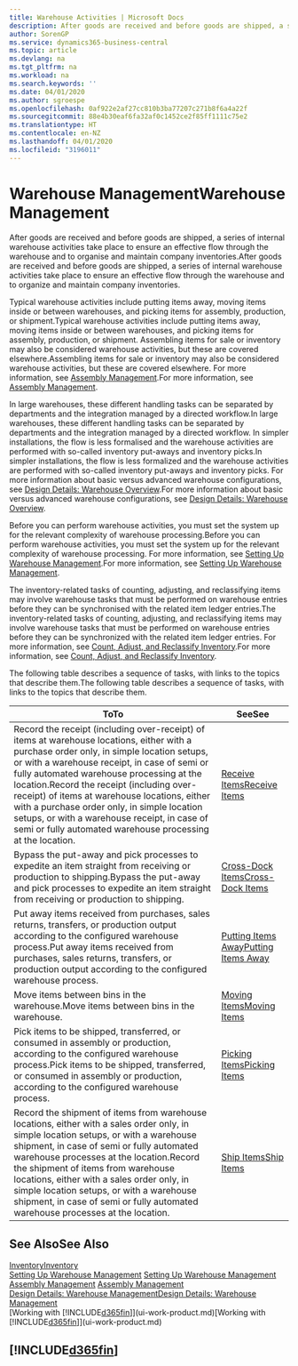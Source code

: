 ```yaml
---
title: Warehouse Activities | Microsoft Docs
description: After goods are received and before goods are shipped, a series of internal warehouse activities take place to ensure an effective flow through the warehouse and to organise and maintain company inventories.
author: SorenGP
ms.service: dynamics365-business-central
ms.topic: article
ms.devlang: na
ms.tgt_pltfrm: na
ms.workload: na
ms.search.keywords: ''
ms.date: 04/01/2020
ms.author: sgroespe
ms.openlocfilehash: 0af922e2af27cc810b3ba77207c271b8f6a4a22f
ms.sourcegitcommit: 88e4b30eaf6fa32af0c1452ce2f85ff1111c75e2
ms.translationtype: HT
ms.contentlocale: en-NZ
ms.lasthandoff: 04/01/2020
ms.locfileid: "3196011"
---
```

# <a name="warehouse-management"></a><span data-ttu-id="d470e-103">Warehouse Management</span><span class="sxs-lookup"><span data-stu-id="d470e-103">Warehouse Management</span></span>
<span data-ttu-id="d470e-104">After goods are received and before goods are shipped, a series of internal warehouse activities take place to ensure an effective flow through the warehouse and to organise and maintain company inventories.</span><span class="sxs-lookup"><span data-stu-id="d470e-104">After goods are received and before goods are shipped, a series of internal warehouse activities take place to ensure an effective flow through the warehouse and to organize and maintain company inventories.</span></span>

<span data-ttu-id="d470e-105">Typical warehouse activities include putting items away, moving items inside or between warehouses, and picking items for assembly, production, or shipment.</span><span class="sxs-lookup"><span data-stu-id="d470e-105">Typical warehouse activities include putting items away, moving items inside or between warehouses, and picking items for assembly, production, or shipment.</span></span> <span data-ttu-id="d470e-106">Assembling items for sale or inventory may also be considered warehouse activities, but these are covered elsewhere.</span><span class="sxs-lookup"><span data-stu-id="d470e-106">Assembling items for sale or inventory may also be considered warehouse activities, but these are covered elsewhere.</span></span> <span data-ttu-id="d470e-107">For more information, see [Assembly Management](assembly-assemble-items.md).</span><span class="sxs-lookup"><span data-stu-id="d470e-107">For more information, see [Assembly Management](assembly-assemble-items.md).</span></span>  

<span data-ttu-id="d470e-108">In large warehouses, these different handling tasks can be separated by departments and the integration managed by a directed workflow.</span><span class="sxs-lookup"><span data-stu-id="d470e-108">In large warehouses, these different handling tasks can be separated by departments and the integration managed by a directed workflow.</span></span> <span data-ttu-id="d470e-109">In simpler installations, the flow is less formalised and the warehouse activities are performed with so-called inventory put-aways and inventory picks.</span><span class="sxs-lookup"><span data-stu-id="d470e-109">In simpler installations, the flow is less formalized and the warehouse activities are performed with so-called inventory put-aways and inventory picks.</span></span> <span data-ttu-id="d470e-110">For more information about basic versus advanced warehouse configurations, see [Design Details: Warehouse Overview](design-details-warehouse-overview.md).</span><span class="sxs-lookup"><span data-stu-id="d470e-110">For more information about basic versus advanced warehouse configurations, see [Design Details: Warehouse Overview](design-details-warehouse-overview.md).</span></span>

<span data-ttu-id="d470e-111">Before you can perform warehouse activities, you must set the system up for the relevant complexity of warehouse processing.</span><span class="sxs-lookup"><span data-stu-id="d470e-111">Before you can perform warehouse activities, you must set the system up for the relevant complexity of warehouse processing.</span></span> <span data-ttu-id="d470e-112">For more information, see [Setting Up Warehouse Management](warehouse-setup-warehouse.md).</span><span class="sxs-lookup"><span data-stu-id="d470e-112">For more information, see [Setting Up Warehouse Management](warehouse-setup-warehouse.md).</span></span>

<span data-ttu-id="d470e-113">The inventory-related tasks of counting, adjusting, and reclassifying items may involve warehouse tasks that must be performed on warehouse entries before they can be synchronised with the related item ledger entries.</span><span class="sxs-lookup"><span data-stu-id="d470e-113">The inventory-related tasks of counting, adjusting, and reclassifying items may involve warehouse tasks that must be performed on warehouse entries before they can be synchronized with the related item ledger entries.</span></span> <span data-ttu-id="d470e-114">For more information, see [Count, Adjust, and Reclassify Inventory](inventory-how-count-adjust-reclassify.md).</span><span class="sxs-lookup"><span data-stu-id="d470e-114">For more information, see [Count, Adjust, and Reclassify Inventory](inventory-how-count-adjust-reclassify.md).</span></span>

 <span data-ttu-id="d470e-115">The following table describes a sequence of tasks, with links to the topics that describe them.</span><span class="sxs-lookup"><span data-stu-id="d470e-115">The following table describes a sequence of tasks, with links to the topics that describe them.</span></span>   

|<span data-ttu-id="d470e-116">**To**</span><span class="sxs-lookup"><span data-stu-id="d470e-116">**To**</span></span>|<span data-ttu-id="d470e-117">**See**</span><span class="sxs-lookup"><span data-stu-id="d470e-117">**See**</span></span>|  
|------------|-------------|  
|<span data-ttu-id="d470e-118">Record the receipt (including over-receipt) of items at warehouse locations, either with a purchase order only, in simple location setups, or with a warehouse receipt, in case of semi or fully automated warehouse processing at the location.</span><span class="sxs-lookup"><span data-stu-id="d470e-118">Record the receipt (including over-receipt) of items at warehouse locations, either with a purchase order only, in simple location setups, or with a warehouse receipt, in case of semi or fully automated warehouse processing at the location.</span></span>|[<span data-ttu-id="d470e-119">Receive Items</span><span class="sxs-lookup"><span data-stu-id="d470e-119">Receive Items</span></span>](warehouse-how-receive-items.md)|
|<span data-ttu-id="d470e-120">Bypass the put-away and pick processes to expedite an item straight from receiving or production to shipping.</span><span class="sxs-lookup"><span data-stu-id="d470e-120">Bypass the put-away and pick processes to expedite an item straight from receiving or production to shipping.</span></span>|[<span data-ttu-id="d470e-121">Cross-Dock Items</span><span class="sxs-lookup"><span data-stu-id="d470e-121">Cross-Dock Items</span></span>](warehouse-how-to-cross-dock-items.md)|    
|<span data-ttu-id="d470e-122">Put away items received from purchases, sales returns, transfers, or production output according to the configured warehouse process.</span><span class="sxs-lookup"><span data-stu-id="d470e-122">Put away items received from purchases, sales returns, transfers, or production output according to the configured warehouse process.</span></span>|[<span data-ttu-id="d470e-123">Putting Items Away</span><span class="sxs-lookup"><span data-stu-id="d470e-123">Putting Items Away</span></span>](warehouse-put-away-items.md)|
|<span data-ttu-id="d470e-124">Move items between bins in the warehouse.</span><span class="sxs-lookup"><span data-stu-id="d470e-124">Move items between bins in the warehouse.</span></span>|[<span data-ttu-id="d470e-125">Moving Items</span><span class="sxs-lookup"><span data-stu-id="d470e-125">Moving Items</span></span>](warehouse-move-items.md)|
|<span data-ttu-id="d470e-126">Pick items to be shipped, transferred, or consumed in assembly or production, according to the configured warehouse process.</span><span class="sxs-lookup"><span data-stu-id="d470e-126">Pick items to be shipped, transferred, or consumed in assembly or production, according to the configured warehouse process.</span></span>|[<span data-ttu-id="d470e-127">Picking Items</span><span class="sxs-lookup"><span data-stu-id="d470e-127">Picking Items</span></span>](warehouse-pick-items.md)|
|<span data-ttu-id="d470e-128">Record the shipment of items from warehouse locations, either with a sales order only, in simple location setups, or with a warehouse shipment, in case of semi or fully automated warehouse processes at the location.</span><span class="sxs-lookup"><span data-stu-id="d470e-128">Record the shipment of items from warehouse locations, either with a sales order only, in simple location setups, or with a warehouse shipment, in case of semi or fully automated warehouse processes at the location.</span></span>|[<span data-ttu-id="d470e-129">Ship Items</span><span class="sxs-lookup"><span data-stu-id="d470e-129">Ship Items</span></span>](warehouse-how-ship-items.md)|  

## <a name="see-also"></a><span data-ttu-id="d470e-130">See Also</span><span class="sxs-lookup"><span data-stu-id="d470e-130">See Also</span></span>  
[<span data-ttu-id="d470e-131">Inventory</span><span class="sxs-lookup"><span data-stu-id="d470e-131">Inventory</span></span>](inventory-manage-inventory.md)  
<span data-ttu-id="d470e-132">[Setting Up Warehouse Management](warehouse-setup-warehouse.md)   </span><span class="sxs-lookup"><span data-stu-id="d470e-132">[Setting Up Warehouse Management](warehouse-setup-warehouse.md)   </span></span>  
<span data-ttu-id="d470e-133">[Assembly Management](assembly-assemble-items.md)  </span><span class="sxs-lookup"><span data-stu-id="d470e-133">[Assembly Management](assembly-assemble-items.md)  </span></span>  
[<span data-ttu-id="d470e-134">Design Details: Warehouse Management</span><span class="sxs-lookup"><span data-stu-id="d470e-134">Design Details: Warehouse Management</span></span>](design-details-warehouse-management.md)  
<span data-ttu-id="d470e-135">[Working with [!INCLUDE[d365fin](includes/d365fin_md.md)]](ui-work-product.md)</span><span class="sxs-lookup"><span data-stu-id="d470e-135">[Working with [!INCLUDE[d365fin](includes/d365fin_md.md)]](ui-work-product.md)</span></span>  

## [!INCLUDE[d365fin](includes/free_trial_md.md)]  
